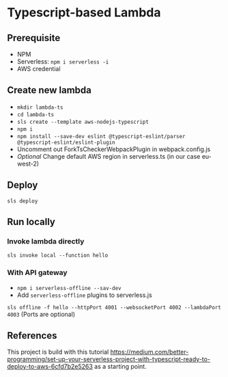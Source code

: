 # Typescript-based Lambda

## Prerequisite

- NPM
- Serverless: `npm i serverless -i`
- AWS credential

## Create new lambda

- `mkdir lambda-ts`
- `cd lambda-ts`
- `sls create --template aws-nodejs-typescript`
- `npm i`
- `npm install --save-dev eslint @typescript-eslint/parser @typescript-eslint/eslint-plugin`
- Uncomment out ForkTsCheckerWebpackPlugin in webpack.config.js
- *Optional* Change default AWS region in serverless.ts (in our case eu-west-2)

## Deploy

`sls deploy`

## Run locally

### Invoke lambda directly

`sls invoke local --function hello`

### With API gateway

- `npm i serverless-offline --sav-dev`
- Add `serverless-offline` plugins to serverless.js

`sls offline -f hello --httpPort 4001 --websocketPort 4002 --lambdaPort 4003`
(Ports are optional)

## References

This project is build with this tutorial https://medium.com/better-programming/set-up-your-serverless-project-with-typescript-ready-to-deploy-to-aws-6cfd7b2e5263 as a starting point.
